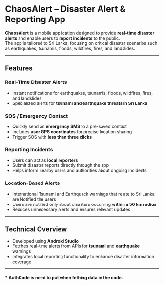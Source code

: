# ChaosAlert – Disaster Alert & Reporting App

**ChaosAlert** is a mobile application designed to provide **real-time disaster alerts** and enable users to **report incidents** to the public.  
The app is tailored to Sri Lanka, focusing on critical disaster scenarios such as earthquakes, tsunamis, floods, wildfires, fires, and landslides.

---

## Features

### Real-Time Disaster Alerts
- Instant notifications for earthquakes, tsunamis, floods, wildfires, fires, and landslides  
- Specialized alerts for **tsunami and earthquake threats in Sri Lanka**

### SOS / Emergency Contact
- Quickly send an **emergency SMS** to a pre-saved contact  
- Includes **user GPS coordinates** for precise location sharing  
- Trigger SOS with **less than three clicks**

### Reporting Incidents
- Users can act as **local reporters**  
- Submit disaster reports directly through the app  
- Helps inform nearby users and authorities about ongoing incidents  

### Location-Based Alerts
- International Tsunami and Earthquack warnings that relate to Sri Lanka are Notified the users
- Users are notified only about disasters occurring **within a 50 km radius**  
- Reduces unnecessary alerts and ensures relevant updates

---
## Technical Overview
- Developed using **Android Studio**  
- Fetches real-time alerts from APIs for **tsunami** and **earthquake** warnings  
- Integrates local reporting functionality to enhance disaster information coverage  
---

#### * AuthCode is need to put when fething data in the code.
